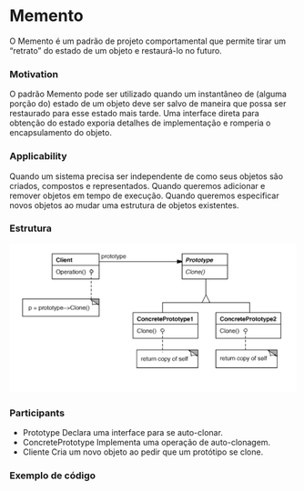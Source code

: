 # Memento

O Memento é um padrão de projeto comportamental que permite tirar um “retrato” do estado de um objeto e restaurá-lo no futuro.

### Motivation

O padrão Memento pode ser utilizado quando um instantâneo de (alguma porção do) estado de um objeto deve ser salvo de maneira que possa ser restaurado para esse estado mais tarde.
Uma interface direta para obtenção do estado exporia detalhes de implementação e romperia o encapsulamento do objeto.

### Applicability

Quando um sistema precisa ser independente de como seus objetos são criados, compostos e representados.
Quando queremos adicionar e remover objetos em tempo de execução.
Quando queremos especificar novos objetos ao mudar uma estrutura de objetos existentes.

### Estrutura

![myimage-alt-tag](https://github.com/andreifsa/Padr-o-de-projeto/blob/master/estrutura.PNG)

### Participants

- Prototype
Declara uma interface para se auto-clonar.
- ConcretePrototype
Implementa uma operação de auto-clonagem.
- Cliente
Cria um novo objeto ao pedir que um protótipo se
clone.

### Exemplo de código
